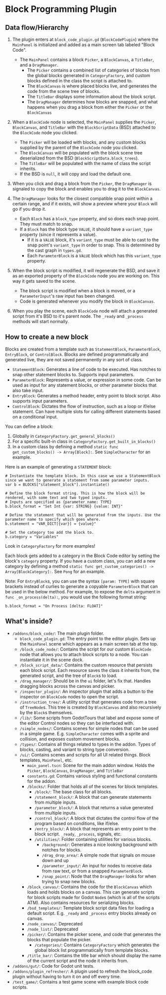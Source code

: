 # Block Programming Plugin

## Data flow/Hierarchy

1. The plugin enters at `block_code_plugin.gd` (`BlockCodePlugin`) where the `MainPanel` is initialized and added as a main screen tab labeled "Block Code".
	* The `MainPanel` contains a block `Picker`, a `BlockCanvas`, a `TitleBar`, and a `DragManager`.
		* The `Picker` contains a combined list of categories of blocks from the global blocks generated in `CategoryFactory`, and custom blocks defined in the class the script is attached to.
		* The `BlockCanvas` is where placed blocks live, and generates the code from the scene tree of blocks.
		* The `TitleBar` displays some information about the block script.
		* The `DragManager` determines how blocks are snapped, and what happens when you drag a block from either the `Picker` or the `BlockCanvas`

2. When a `BlockCode` node is selected, the `MainPanel` supplies the `Picker`, `BlockCanvas`, and `TitleBar` with the `BlockScriptData` (BSD) attached to the `BlockCode` node you clicked.
	* The `Picker` will be loaded with blocks, and any custom blocks supplied by the parent of the `BlockCode` node you clicked.
	* The `BlockCanvas` will be populated with the block scene tree deserialized from the BSD (`BlockScriptData.block_trees`).
	* The `TitleBar` will be populated with the name of class the script inherits.
	* If the BSD is `null`, it will copy and load the default one.

3. When you click and drag a block from the `Picker`, the `DragManager` is signaled to copy the block and enables you to drag it to the `BlockCanvas`.

4. The `DragManager` looks for the closest compatible snap point within a certain range, and if it exists, will show a preview where your `Block` will go if you drop it.
	* Each `Block` has a `block_type` property, and so does each snap point. They must match to snap.
	* If a `Block` has the block type `VALUE`, it should have a `variant_type` property (since it represents a value).
		* If it is a `VALUE` block, it's `variant_type` must be able to cast to the snap point's `variant_type` in order to snap. This is determined by the cast graph in `types.gd`.
		* Each `ParameterBlock` is a `VALUE` block which has this `variant_type` property.

5. When the block script is modified, it will regenerate the BSD, and save it as an exported property of the `BlockCode` node you are working on. This way it gets saved to the scene.
	* The block script is modified when a block is moved, or a `ParameterInput`'s raw input has been changed.
	* Code is generated whenever you modify the block in `BlockCanvas`.

6. When you play the scene, each `BlockCode` node will attach a generated script from it's BSD to it's parent node. The `_ready` and `_process` methods will start normally.

## How to create a new block

Blocks are created from a template such as `StatementBlock`, `ParameterBlock`, `EntryBlock`, or `ControlBlock`. Blocks are defined programmatically and generated live, they are not saved permanently in any sort of class.
* `StatementBlock`: Generates a line of code to be executed. Has notches to snap other statement blocks to. Supports input parameters.
* `ParameterBlock`: Represents a value, or expression in some code. Can be used as input for any statement blocks, or other parameter blocks that also take input.
* `EntryBlock`: Generates a method header, entry point to block script. Also supports input parameters.
* `ControlBlock`: Dictates the flow of instruction, such as a loop or if/else statement. Can have multiple slots for calling different statements based on a conditional input.

You can define a block:
1. Globally in `CategoryFactory.get_general_blocks()`
2. For a specific built-in class in `CategoryFactory.get_built_in_blocks()`
3. In a custom class by defining a method `static func get_custom_blocks() -> Array[Block]:`. See `SimpleCharacter` for an example.

Here is an example of generating a `STATEMENT` block:
```
# Instantiate the template block. In this case we use a StatementBlock since we want to generate a statement from some parameter inputs.
var b = BLOCKS["statement_block"].instantiate()

# Define the block format string. This is how the block will be rendered, with some text and two typed inputs.
# Inputs are specified as {parameter_name: TYPE}
b.block_format = "Set Int {var: STRING} {value: INT}"

# Define the statement that will be generated from the inputs. Use the parameter name to specify which goes where.
b.statement = "VAR_DICT[{var}] = {value}"

# Set the category too add the block to.
b.category = "Variables"
```
Look in `CategoryFactory` for more examples!

Each block gets added to a category in the Block Code editor by setting
the block's `category` property. If you have a custom class, you can add
a new category by defining a method `static func get_custom_categories()
-> Array[BlockCategory]:`. See `Pong` for an example.

Note: For `EntryBlock`s, you can use the syntax `[param: TYPE]` with square brackets instead of curlies to generate a copyable `ParameterBlock` that can be used in the below method.
For example, to expose the `delta` argument in `func _on_process(delta):`, you would use the following format string:
```
b.block_format = "On Process [delta: FLOAT]"
```

## What's inside?

* `/addons/block_code/`: The main plugin folder.
	* `block_code_plugin.gd`: The entry point to the editor plugin. Sets up the `MainPanel` scene which appears as a main screen tab at the top.
	* `/block_code_node/`: Contains the script for our custom `BlockCode` node that allows you to attach block scripts to a node. You can instantiate it in the scene dock.
	* `/block_script_data/`: Contains the custom resource that persists each block script. Each resource saves the class it inherits from, the generated script, and the tree of `Block`s to load.
	* `/drag_manager/`: Should be in the `ui` folder, let's fix that. Handles dragging blocks across the canvas and picker.
	* `/inspector_plugin/`: An inspector plugin that adds a button to the inspector on `BlockCode` nodes to open the script.
	* `/instruction_tree/`: A utility script that generates code from a tree of `TreeNode`s. This tree is created by `BlockCanvas` and also recursively by the `Block`s themselves.
	* `/lib/`: Some scripts from GodotTours that label and expose some of the editor Control nodes so they can be interfaced with.
	* `/simple_nodes/`: Contains scenes for simple nodes that can be used in a simple game. E.g. `SimpleCharacter` comes with a sprite and collision, and exposes custom movement blocks.
	* `/types/`: Contains all things related to types in the addon. Types of blocks, casting, and variant to string type conversion.
	* `/ui/`: Contains scenes and scripts for all UI related things. Block templates, `MainPanel`, etc.
		* `main_panel.tscn`: Scene for the main addon window. Holds the `Picker`, `BlockCanvas`, `DragManager`, and `TitleBar`
		* `constants.gd`: Contains various styling and functional constants for the addon.
		* `/blocks/`: Folder that holds all of the scenes for block templates.
			* `/block/`: The base class for all blocks.
			* `/statement_block/`: A block that can generate statements from multiple inputs.
			* `/parameter_block/`: A block that returns a value generated from multiple inputs.
			* `/control_block/`: A block that dictates the control flow of the program based on conditions, like if/else.
			* `/entry_block/`: A block that represents an entry point to the block script. `_ready`, `_process`, signals, etc.
			* `/utilities/`: Folder containing utilities for various blocks.
				* `/background/`: Generates a nice looking background with notches for blocks.
				* `/drag_drop_area/`: A simple node that signals on mouse down and up
				* `/parameter_input/`: An input for nodes to receive data from raw text, or from a snapped `ParameterBlock`.
				* `/snap_point/`: Node that the `DragManager` looks for when trying to snap new blocks.
		* `/block_canvas/`: Contains the code for the `BlockCanvas` which loads and holds blocks on a canvas. This can generate scripts for block scripts made for Godot `Node`s (which is all of the scripts ATM). Also contains resources for serializing blocks.
		* `/bsd_templates/`: Template block script data files for loading a default script. E.g. `_ready` and `_process` entry blocks already on canvas.
		* `/node_canvas/`: Deprecated
		* `/node_list/`: Deprecated
		* `/picker/`: Contains the picker scene, and code that generates the blocks that populate the picker.
			* `/categories/`: Contains `CategoryFactory` which generates the global block list programmatically from template blocks.
		* `/title_bar/`: Contains the title bar which should display the name of the current script and the node it inherits from.
* `/addons/gut/`: Code for Godot unit tests.
* `/addons/plugin_refresher/`: A plugin used to refresh the block_code plugin without having to turn it on and off every time.
* `/test_game/`: Contains a test game scene with example block code scripts.


